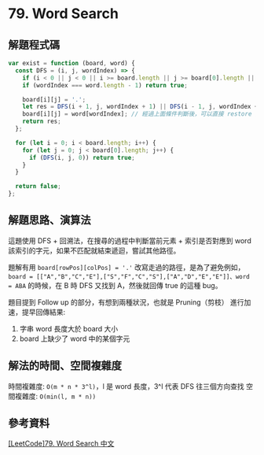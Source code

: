 # 79. Word Search

## 解題程式碼

```javascript
var exist = function (board, word) {
  const DFS = (i, j, wordIndex) => {
    if (i < 0 || j < 0 || i >= board.length || j >= board[0].length || board[i][j] !== word[wordIndex]) return false;
    if (wordIndex === word.length - 1) return true;

    board[i][j] = '.';
    let res = DFS(i + 1, j, wordIndex + 1) || DFS(i - 1, j, wordIndex + 1) || DFS(i, j + 1, wordIndex + 1) || DFS(i, j - 1, wordIndex + 1);
    board[i][j] = word[wordIndex]; // 經過上面條件判斷後，可以直接 restore 沒問題，因為 word[wordIndex] === 未修改前的 board[rowPos][colPos]
    return res;
  };

  for (let i = 0; i < board.length; i++) {
    for (let j = 0; j < board[0].length; j++) {
      if (DFS(i, j, 0)) return true;
    }
  }

  return false;
};
```

## 解題思路、演算法

這題使用 DFS + 回溯法，在搜尋的過程中判斷當前元素 + 索引是否對應到 word 該索引的字元，如果不匹配就結束遞迴，嘗試其他路徑。

題解有用 `board[rowPos][colPos] = '.'` 改寫走過的路徑，是為了避免例如，`board = [["A","B","C","E"],["S","F","C","S"],["A","D","E","E"]]、word = ABA` 的時候，在 B 時 DFS 又找到 A，然後就回傳 true 的這種 bug。

題目提到 Follow up 的部分，有想到兩種狀況，也就是 Pruning（剪枝） 進行加速，提早回傳結果:

1. 字串 word 長度大於 board 大小
2. board 上缺少了 word 中的某個字元

## 解法的時間、空間複雜度

時間複雜度: `O(m * n * 3^l)`，l 是 word 長度，3^l 代表 DFS 往三個方向查找
空間複雜度: `O(min(l, m * n))`

## 參考資料

[[LeetCode]79. Word Search 中文](https://youtu.be/NxWefJtJJwk)
